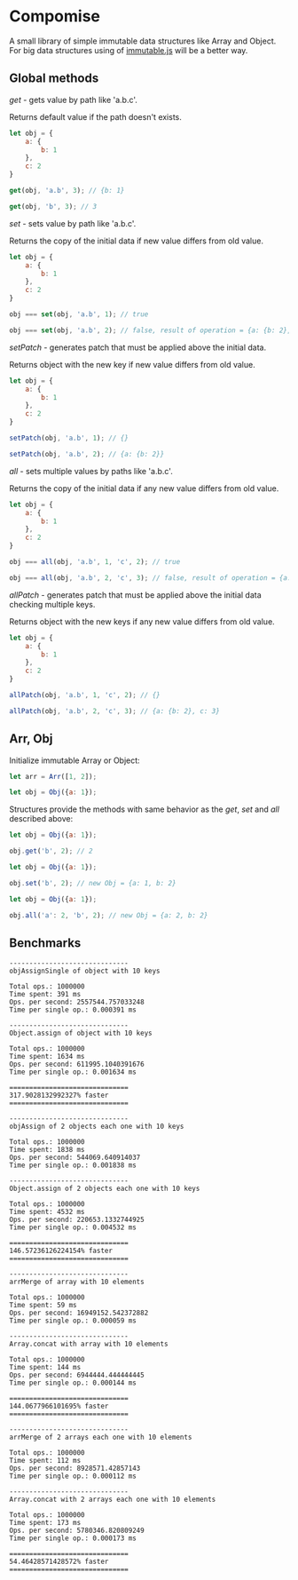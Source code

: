 # Compomise

A small library of simple immutable data structures like Array and Object. For big data structures using of [immutable.js](https://github.com/facebook/immutable-js/) will be a better way.

## Global methods

*get* - gets value by path like 'a.b.c'.

Returns default value if the path doesn't exists.

```javascript
let obj = {
    a: {
        b: 1
    },
    c: 2
}

get(obj, 'a.b', 3); // {b: 1}

get(obj, 'b', 3); // 3
```

*set* - sets value by path like 'a.b.c'.

Returns the copy of the initial data if new value differs from old value.

```javascript
let obj = {
    a: {
        b: 1
    },
    c: 2
}

obj === set(obj, 'a.b', 1); // true

obj === set(obj, 'a.b', 2); // false, result of operation = {a: {b: 2}, c: 2} 
```

*setPatch* - generates patch that must be applied above the initial data.

Returns object with the new key if new value differs from old value.

```javascript
let obj = {
    a: {
        b: 1
    },
    c: 2
}

setPatch(obj, 'a.b', 1); // {}

setPatch(obj, 'a.b', 2); // {a: {b: 2}} 
```

*all* - sets multiple values by paths like 'a.b.c'.

Returns the copy of the initial data if any new value differs from old value.

```javascript
let obj = {
    a: {
        b: 1
    },
    c: 2
}

obj === all(obj, 'a.b', 1, 'c', 2); // true

obj === all(obj, 'a.b', 2, 'c', 3); // false, result of operation = {a: {b: 2}, c: 3} 
```

*allPatch* - generates patch that must be applied above the initial data checking multiple keys.
             
Returns object with the new keys if any new value differs from old value.

```javascript
let obj = {
    a: {
        b: 1
    },
    c: 2
}

allPatch(obj, 'a.b', 1, 'c', 2); // {}

allPatch(obj, 'a.b', 2, 'c', 3); // {a: {b: 2}, c: 3} 
```

## Arr, Obj

Initialize immutable Array or Object:

```javascript
let arr = Arr([1, 2]);
```

```javascript
let obj = Obj({a: 1});
```

Structures provide the methods with same behavior as the *get*, *set* and *all* described above:

```javascript
let obj = Obj({a: 1});

obj.get('b', 2); // 2
```

```javascript
let obj = Obj({a: 1});

obj.set('b', 2); // new Obj = {a: 1, b: 2}
```

```javascript
let obj = Obj({a: 1});

obj.all('a': 2, 'b', 2); // new Obj = {a: 2, b: 2}
```

## Benchmarks

```
------------------------------
objAssignSingle of object with 10 keys

Total ops.: 1000000
Time spent: 391 ms
Ops. per second: 2557544.757033248
Time per single op.: 0.000391 ms

------------------------------
Object.assign of object with 10 keys

Total ops.: 1000000
Time spent: 1634 ms
Ops. per second: 611995.1040391676
Time per single op.: 0.001634 ms

==============================
317.9028132992327% faster
==============================

------------------------------
objAssign of 2 objects each one with 10 keys

Total ops.: 1000000
Time spent: 1838 ms
Ops. per second: 544069.640914037
Time per single op.: 0.001838 ms

------------------------------
Object.assign of 2 objects each one with 10 keys

Total ops.: 1000000
Time spent: 4532 ms
Ops. per second: 220653.1332744925
Time per single op.: 0.004532 ms

==============================
146.57236126224154% faster
==============================

------------------------------
arrMerge of array with 10 elements

Total ops.: 1000000
Time spent: 59 ms
Ops. per second: 16949152.542372882
Time per single op.: 0.000059 ms

------------------------------
Array.concat with array with 10 elements

Total ops.: 1000000
Time spent: 144 ms
Ops. per second: 6944444.444444445
Time per single op.: 0.000144 ms

==============================
144.0677966101695% faster
==============================

------------------------------
arrMerge of 2 arrays each one with 10 elements

Total ops.: 1000000
Time spent: 112 ms
Ops. per second: 8928571.42857143
Time per single op.: 0.000112 ms

------------------------------
Array.concat with 2 arrays each one with 10 elements

Total ops.: 1000000
Time spent: 173 ms
Ops. per second: 5780346.820809249
Time per single op.: 0.000173 ms

==============================
54.46428571428572% faster
==============================
```